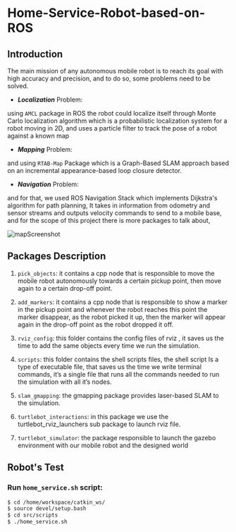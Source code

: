 # Home-Service-Robot-based-on-ROS
## Introduction
The main mission of any autonomous mobile robot is to reach its goal
with high accuracy and precision, and to do so, some problems need to
be solved.

- **_Localization_** Problem:

using ```AMCL``` package in ROS the robot could localize itself through
Monte Carlo localization algorithm which is a probabilistic localization
system for a robot moving in 2D, and uses a particle filter to track the
pose of a robot against a known map

- **_Mapping_** Problem:

and using ```RTAB-Map``` Package which is a Graph-Based SLAM approach
based on an incremental appearance-based loop closure detector.

- **_Navigation_** Problem:

and for that, we used ROS Navigation Stack which implements
Dijkstra's algorithm for path planning, It takes in information from
odometry and sensor streams and outputs velocity commands to send
to a mobile base, and for the scope of this project there is more packages to talk about,


![mapScreenshot](https://user-images.githubusercontent.com/105011124/171307707-529e2372-510e-4ae1-a0d2-bac12dfe65b8.PNG)
## Packages Description 
1. ```pick_objects```:
it contains a cpp node that is responsible to
move the mobile robot autonomously towards a certain pickup point,
then move again to a certain drop-off point.

2. ```add_markers```: 
it contains a cpp node that is responsible to
show a marker in the pickup point and whenever the robot reaches this
point the marker disappear, as the robot picked it up, then the marker
will appear again in the drop-off point as the robot dropped it off.

3. ```rviz_config```: 
this folder contains the config files of rviz , it saves us the
time to add the same objects every time we run the simulation.

4. ```scripts```: 
this folder contains the shell scripts files, the shell script Is a
type of executable file, that saves us the time we write terminal
commands, it’s a single file that runs all the commands needed to run
the simulation with all it’s nodes.

5. ```slam_gmapping```:
the gmapping package provides laser-based SLAM to
the simulation.

6. ```turtlebot_interactions```:
in this package we use the
turtlebot_rviz_launchers sub package to launch rviz file.

7. ```turtlebot_simulator```:
the package responsible to launch the gazebo
environment with our mobile robot and the designed world
## Robot's Test
### Run ```home_service.sh``` script:
```bash
$ cd /home/workspace/catkin_ws/
$ source devel/setup.bash
$ cd src/scripts
$ ./home_service.sh
```
